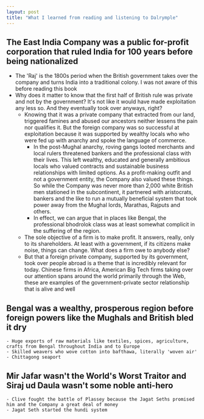 ```yaml
---
layout: post
title: "What I learned from reading and listening to Dalrymple"
---
```


##  The East India Company was a public for-profit corporation that ruled India for 100 years before being nationalized
- The 'Raj' is the 1800s period when the British government takes over the company and turns India into a traditional colony. I was not aware of this before reading this book
- Why does it matter to know that the first half of British rule was private and not by the government? It's not like it would have made exploitation any less so. And they eventually took over anyways, right?
    - Knowing that it was a private company that extracted from our land, triggered famines and abused our ancestors neither lessens the pain nor qualifies it. But the foreign company was so successful at exploitation because it was supported by wealthy locals who who were fed up with anarchy and spoke the language of commerce.
        - In the post-Mughal anarchy, roving gangs looted merchants and local rulers threatened bankers and the professional class with their lives. This left wealthy, educated and generally ambitious locals who valued contracts and sustainable business relationships with limited options. As a profit-making outfit and not a government entity, the Company also valued these things. So while the Company was never more than 2,000 white British men stationed in the subcontinent, it partnered with aristocrats, bankers and the like to run a mutually beneficial system that took power away from the Mughal lords, Marathas, Rajputs and others.
        - In effect, we can argue that in places like Bengal, the professional bhodrolok class was at least somewhat complicit in the suffering of the region.
    - The sole objective of a firm is to make profit. It answers, really, only to its shareholders. At least with a government, if its citizens make noise, things can change. What does a firm owe to anybody else?
    - But that a foreign private company, supported by its government, took over people abroad is a theme that is incredibly relevant for today. Chinese firms in Africa, American Big Tech firms taking over our attention spans around the world primarily through the Web, these are examples of the government-private sector relationship that is alive and well

## Bengal was a wealthy, prosperous region before foreign powers like the Mughals and British bled it dry
	- Huge exports of raw materials like textiles, spices, agriculture, crafts from Bengal throughout India and to Europe
	- Skilled weavers who wove cotton into bafthawa, literally 'woven air'
	- Chittagong seaport

## Mir Jafar wasn't the World's Worst Traitor and Siraj ud Daula wasn't some noble anti-hero
    - Clive fought the battle of Plassey because the Jagat Seths promised him and the Company a great deal of money
	- Jagat Seth started the hundi system
